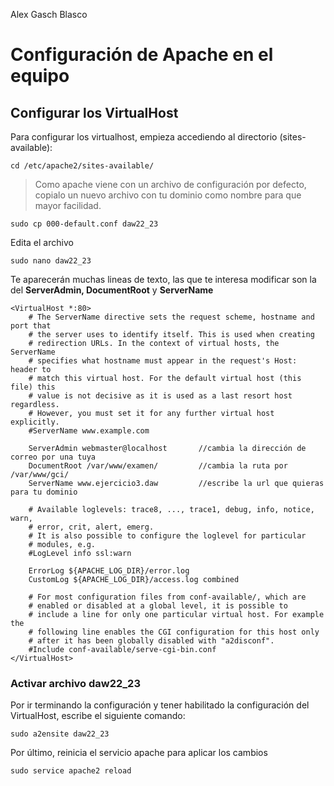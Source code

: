 Alex Gasch Blasco
# Configuración de Apache en el equipo

## Configurar los VirtualHost
Para configurar los virtualhost, empieza accediendo al directorio (sites-available):
```
cd /etc/apache2/sites-available/
```
>Como apache viene con un archivo de configuración por defecto, copialo un nuevo archivo con tu dominio como nombre para que mayor facilidad.
```
sudo cp 000-default.conf daw22_23
```
Edita el archivo
```
sudo nano daw22_23
```
Te aparecerán muchas lineas de texto, las que te interesa modificar son la del **ServerAdmin, DocumentRoot** y **ServerName**
```
<VirtualHost *:80>
	# The ServerName directive sets the request scheme, hostname and port that
	# the server uses to identify itself. This is used when creating
	# redirection URLs. In the context of virtual hosts, the ServerName
	# specifies what hostname must appear in the request's Host: header to
	# match this virtual host. For the default virtual host (this file) this
	# value is not decisive as it is used as a last resort host regardless.
	# However, you must set it for any further virtual host explicitly.
	#ServerName www.example.com

	ServerAdmin webmaster@localhost       //cambia la dirección de correo por una tuya
	DocumentRoot /var/www/examen/         //cambia la ruta por /var/www/gci/
	ServerName www.ejercicio3.daw         //escribe la url que quieras para tu dominio

	# Available loglevels: trace8, ..., trace1, debug, info, notice, warn,
	# error, crit, alert, emerg.
	# It is also possible to configure the loglevel for particular
	# modules, e.g.
	#LogLevel info ssl:warn

	ErrorLog ${APACHE_LOG_DIR}/error.log
	CustomLog ${APACHE_LOG_DIR}/access.log combined

	# For most configuration files from conf-available/, which are
	# enabled or disabled at a global level, it is possible to
	# include a line for only one particular virtual host. For example the
	# following line enables the CGI configuration for this host only
	# after it has been globally disabled with "a2disconf".
	#Include conf-available/serve-cgi-bin.conf
</VirtualHost>
```
### Activar archivo daw22_23
Por ir terminando la configuración y tener habilitado la configuración del VirtualHost, escribe el siguiente comando:
```
sudo a2ensite daw22_23
```
Por último, reinicia el servicio apache para aplicar los cambios
```
sudo service apache2 reload
```
